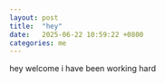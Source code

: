 ```yaml
---
layout: post
title:  "hey"
date:   2025-06-22 10:59:22 +0800
categories: me
---
```

hey welcome i have been working hard